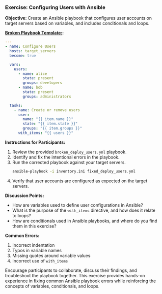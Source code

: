 ### Exercise: Configuring Users with Ansible

**Objective:**
Create an Ansible playbook that configures user accounts on target servers based on variables, and includes conditionals and loops.

**[Broken Playbook Template:](../Docker/ansible-playbooks/broken_deploy_users.yml):**
```yaml
---
- name: Configure Users
  hosts: target_servers
  become: true

  vars:
    users:
      - name: alice
        state: present
        groups: developers
      - name: bob
        state: present
        groups: administrators

  tasks:
    - name: Create or remove users
      user:
        name: "{{ item.name }}"
        state: "{{ item.state }}"
        groups: "{{ item.groups }}"
      with_items: "{{ users }}"
```

**Instructions for Participants:**
1. Review the provided `broken_deploy_users.yml` playbook.
2. Identify and fix the intentional errors in the playbook.
3. Run the corrected playbook against your target servers.
   ```bash
   ansible-playbook -i inventory.ini fixed_deploy_users.yml
   ```
4. Verify that user accounts are configured as expected on the target servers.

**Discussion Points:**
- How are variables used to define user configurations in Ansible?
- What is the purpose of the `with_items` directive, and how does it relate to loops?
- How are conditionals used in Ansible playbooks, and where do you find them in this exercise?

**Common Errors:**
1. Incorrect indentation
2. Typos in variable names
3. Missing quotes around variable values
4. Incorrect use of `with_items`

Encourage participants to collaborate, discuss their findings, and troubleshoot the playbook together. This exercise provides hands-on experience in fixing common Ansible playbook errors while reinforcing the concepts of variables, conditionals, and loops.
